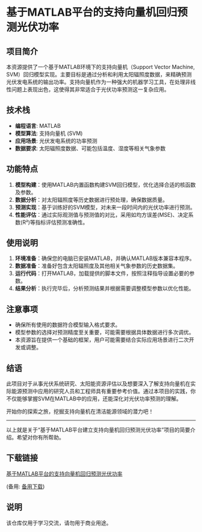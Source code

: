 # 基于MATLAB平台的支持向量机回归预测光伏功率

## 项目简介

本资源提供了一个基于MATLAB环境下的支持向量机（Support Vector Machine, SVM）回归模型实现。主要目标是通过分析和利用太阳辐照度数据，来精确预测光伏发电系统的输出功率。支持向量机作为一种强大的机器学习工具，在处理非线性问题上表现出色，这使得其非常适合于光伏功率预测这一复杂应用。

## 技术栈

- **编程语言**: MATLAB
- **模型算法**: 支持向量机 (SVM)
- **应用场景**: 光伏发电系统的功率预测
- **数据要求**: 太阳辐照度数据、可能包括温度、湿度等相关气象参数

## 功能特点

1. **模型构建**：使用MATLAB内置函数构建SVM回归模型，优化选择合适的核函数及参数。
2. **数据分析**：对太阳辐照度等历史数据进行预处理，确保数据质量。
3. **预测实现**：基于训练好的SVM模型，对未来一段时间内的光伏功率进行预测。
4. **性能评估**：通过实际观测值与预测值的对比，采用如均方误差(MSE)、决定系数(R²)等指标评估预测准确性。

## 使用说明

1. **环境准备**：确保您的电脑已安装MATLAB，并确认MATLAB版本兼容本程序。
2. **数据准备**：准备好包含太阳辐照度及其他相关气象参数的历史数据集。
3. **运行代码**：打开MATLAB，加载提供的脚本文件，按照注释指导设置必要的参数。
4. **结果分析**：执行完毕后，分析预测结果并根据需要调整模型参数以优化性能。

## 注意事项

- 确保所有使用的数据符合模型输入格式要求。
- 模型参数的选择对预测精度至关重要，可能需要根据具体数据进行多次调优。
- 本资源旨在提供一个基础的框架，用户可能需要结合实际应用场景进行二次开发或调整。

## 结语

此项目对于从事光伏系统研究、太阳能资源评估以及想要深入了解支持向量机在实际能源预测中应用的研究人员和工程师具有重要参考价值。通过本项目的实践，你不仅能够掌握SVM在MATLAB中的应用，还能深化对光伏功率预测的理解。

开始你的探索之旅，挖掘支持向量机在清洁能源领域的潜力吧！

---

以上就是关于“基于MATLAB平台建立支持向量机回归预测光伏功率”项目的简要介绍。希望对你有所帮助。

## 下载链接
[基于MATLAB平台的支持向量机回归预测光伏功率](https://pan.quark.cn/s/d0db392de411) 

(备用: [备用下载](https://pan.baidu.com/s/1BOwSZofHKa3IS1cF9uZI5g?pwd=1234))

## 说明

该仓库仅用于学习交流，请勿用于商业用途。
